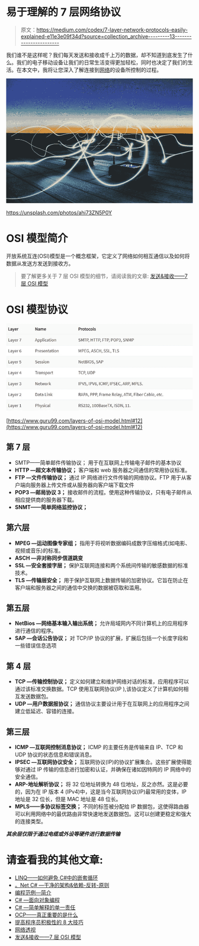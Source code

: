 # 易于理解的 7 层网络协议

> 原文：<https://medium.com/codex/7-layer-network-protocols-easily-explained-e11e3e09f34d?source=collection_archive---------13----------------------->

我们谁不是这样呢？我们每天发送和接收成千上万的数据，却不知道到底发生了什么。我们的电子移动设备让我们的日常生活变得更加轻松，同时也决定了我们的生活。在本文中，我将让您深入了解连接到[网络](/codex/a-brief-insight-into-networks-2171f1e9aea1)的设备所控制的过程。

![](img/7c8d762fc67c2c4a9b76f54bc383781b.png)

https://unsplash.com/photos/ahi73ZN5P0Y

# OSI 模型简介

开放系统互连(OSI)模型是一个概念框架，它定义了网络如何相互通信以及如何将数据从发送方发送到接收方。

> 要了解更多关于 7 层 OSI 模型的细节，请阅读我的文章:
> [发送&接收——7 层 OSI 模型](/@sebastianstreng96/send-receive-the-7-layer-osi-model-e475829b999)

# OSI 模型协议

![](img/a5518093f382a35ad387d1eff1ba16e5.png)

[https://www.guru99.com/layers-of-osi-model.html#12](https://www.guru99.com/layers-of-osi-model.html#12)

## 第 7 层

*   SMTP——简单邮件传输协议；
    用于在互联网上传输电子邮件的基本协议
*   **HTTP —超文本传输协议；**
    客户端和 web 服务器之间通信的常用协议标准。
*   **FTP —文件传输协议；**
    通过 IP 网络进行文件传输的网络协议。FTP 用于从客户端向服务器上传文件或从服务器向客户端下载文件
*   **POP3 —邮局协议 3；**
    接收邮件的流程。使用这种传输协议，只有电子邮件从相应提供商的服务器下载。
*   **SNMT——简单网络监控协议；**

## 第六层

*   **MPEG —运动图像专家组；**
    指用于将视听数据编码成数字压缩格式(如电影、视频或音乐)的标准。
*   **ASCH —非对称同步信道跳变**
*   **SSL —安全套接字层；**
    保护互联网连接和两个系统间传输的敏感数据的标准技术。
*   **TLS —传输层安全；**
    用于保护互联网上数据传输的加密协议。它旨在防止在客户端和服务器之间的通信中交换的数据被窃取和滥用。

## 第五层

*   **NetBios —网络基本输入输出系统；**
    允许局域网内不同计算机上的应用程序进行通信的程序。
*   **SAP —会话公告协议；**
    对 TCP/IP 协议的扩展，扩展后包括一个长度字段和一些错误信息选项

## 第 4 层

*   **TCP —传输控制协议；**
    定义如何建立和维护网络对话的标准，应用程序可以通过该标准交换数据。TCP 使用互联网协议(IP ),该协议定义了计算机如何相互发送数据包。
*   **UDP —用户数据报协议；**
    通信协议主要设计用于在互联网上的应用程序之间建立低延迟、容错的连接。

## 第三层

*   **ICMP —互联网控制消息协议；**
    ICMP 的主要任务是传输来自 IP、TCP 和 UDP 协议的状态信息和错误消息。
*   **IPSEC —互联网协议安全；**
    互联网协议(IP)的协议扩展集合。这些扩展使得能够对通过 IP 传输的信息进行加密和认证，并确保在诸如因特网的 IP 网络中的安全通信。
*   **ARP-地址解析协议；**
    将 32 位地址转换为 48 位地址，反之亦然。这是必要的，因为在 IP 版本 4 (IPv4)中，这是当今互联网协议(IP)最常用的变体，IP 地址是 32 位长，但是 MAC 地址是 48 位长。
*   **MPLS——多协议标签交换；**
    不同的标签被分配给 IP 数据包，这使得路由器可以利用网络中的最优路由非常快速地发送数据包。这可以创建更稳定和强大的连接类型。

***其余层仅限于通过电缆或外设等硬件进行数据传输***

# 请查看我的其他文章:

*   [LINQ——如何避免 C#中的嵌套循环](/codex/linq-how-to-avoid-nested-loops-in-c-ed4ae19886e4)
*   [。Net C# —干净的架构&依赖-反转-原则](/dev-genius/net-c-clean-architecture-dependency-inversion-principle-7ea64f586c58)
*   [编程范例—简介](/dev-genius/programming-paradigms-a-very-short-brief-5324908640bd)
*   [C# —面向对象编程](/codex/c-object-oriented-programming-oop-2d92a5cd336f)
*   [C# —简单解释的单一责任](/@sebastianstreng96/c-single-responsibility-easily-explained-e3fabbf0d877)
*   [OCP——真正重要的是什么](/@sebastianstreng96/ocp-what-really-matters-610159d600dc)
*   [提高程序员积极性的 8 大技巧](/@sebastianstreng96/top-8-tips-to-improve-your-motivation-as-programmer-be63b2baaf7e)
*   [网络透视](/codex/a-brief-insight-into-networks-2171f1e9aea1)
*   [发送&接收——7 层 OSI 模型](/codex/send-receive-the-7-layer-osi-model-e475829b999)